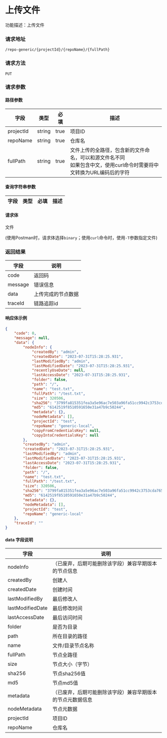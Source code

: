 # 上传文件
功能描述：上传文件

### 请求地址
```
/repo-generic/{projectId}/{repoName}/{fullPath}
```

### 请求方法
`PUT`
### 请求参数

#### 路径参数

| 字段 | 类型 | 必填 | 描述 |
| -------- | -------- | -------- | -------- |
| projectId     | string   | true    | 项目ID |
| repoName     | string   | true   | 仓库名 |
| fullPath | string | true   | 文件上传的全路径，包含新的文件命名，可以和源文件名不同<br/>如果包含中文，使用curl命令时需要将中文转换为URL编码后的字符 |

#### 查询字符串参数

| 字段 | 类型 | 必填 | 描述 |
| ---- | ---- | ---- | ---- |

#### 请求体

文件

(使用Postman时，请求体选择`binary`；使用`curl`命令时，使用`-T`参数指定文件)



### 返回结果

| 字段    | 说明               |
| ------- | ------------------ |
| code    | 返回码             |
| message | 错误信息           |
| data    | 上传完成的节点数据 |
| traceId | 链路追踪id         |

#### 响应体示例

```json
{
    "code": 0,
    "message": null,
    "data": {
        "nodeInfo": {
            "createdBy": "admin",
            "createdDate": "2023-07-31T15:28:25.931",
            "lastModifiedBy": "admin",
            "lastModifiedDate": "2023-07-31T15:28:25.931",
            "recentlyUseDate": null,
            "lastAccessDate": "2023-07-31T15:28:25.931",
            "folder": false,
            "path": "/",
            "name": "test.txt",
            "fullPath": "/test.txt",
            "size": 320506,
            "sha256": "3799fa815351fea3a5e96ac7e503a96fa51cc9942c3753cda7651b93c1cfa362",
            "md5": "6142519f8510591650e31a47b9c50244",
            "metadata": {},
            "nodeMetadata": [],
            "projectId": "test",
            "repoName": "generic-local",
            "copyFromCredentialsKey": null,
            "copyIntoCredentialsKey": null
        },
        "createdBy": "admin",
        "createdDate": "2023-07-31T15:28:25.931",
        "lastModifiedBy": "admin",
        "lastModifiedDate": "2023-07-31T15:28:25.931",
        "lastAccessDate": "2023-07-31T15:28:25.931",
        "folder": false,
        "path": "/",
        "name": "test.txt",
        "fullPath": "/test.txt",
        "size": 320506,
        "sha256": "3799fa815351fea3a5e96ac7e503a96fa51cc9942c3753cda7651b93c1cfa362",
        "md5": "6142519f8510591650e31a47b9c50244",
        "metadata": {},
        "nodeMetadata": [],
        "projectId": "test",
        "repoName": "generic-local"
    },
    "traceId": ""
}
```

#### data 字段说明

| 字段             | 说明                                                       |
| ---------------- | ---------------------------------------------------------- |
| nodeInfo         | （已废弃，后期可能删除该字段）兼容早期版本的节点信息       |
| createdBy        | 创建人                                                     |
| createdDate      | 创建时间                                                   |
| lastModifiedBy   | 最后修改人                                                 |
| lastModifiedDate | 最后修改时间                                               |
| lastAccessDate   | 最后访问时间                                               |
| folder           | 是否为目录                                                 |
| path             | 所在目录的路径                                             |
| name             | 文件/目录节点名称                                          |
| fullPath         | 节点全路径                                                 |
| size             | 节点大小（字节）                                           |
| sha256           | 节点sha256值                                               |
| md5              | 节点md5值                                                  |
| metadata         | （已废弃，后期可能删除该字段）兼容早期版本的节点元数据信息 |
| nodeMetadata     | 节点元数据                                                 |
| projectId        | 项目ID                                                     |
| repoName         | 仓库名                                                     |
